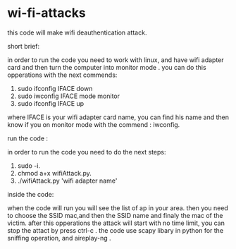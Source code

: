 # wi-fi-attacks
this code will make wifi deauthentication attack.

short brief:

in order to run the code you need to work with linux, and have wifi adapter card
and then turn the computer into monitor mode .
you can do this opperations with the next commends:

1. sudo ifconfig IFACE down
2. sudo iwconfig IFACE mode monitor
3. sudo ifconfig IFACE up

where IFACE is your wifi adapter card name, you can find his name and then know
if you on monitor mode with the commend : iwconfig.

run the code :

in order to run the code you need to do the next steps:

1. sudo -i.
2. chmod a+x wifiAttack.py.
3. ./wifiAttack.py 'wifi adapter name'

inside the code:

when the code will run you will see the list of ap in your area.
then you need to choose the SSID mac,and then the SSID name and finaly the mac of the victim.
after this opperations the attack will start with no time limit, you can stop the attact by 
press ctrl-c .
the code use scapy libary in python for the sniffing operation, and aireplay-ng .




















